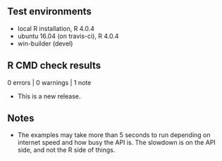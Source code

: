 ## Test environments
* local R installation, R 4.0.4
* ubuntu 16.04 (on travis-ci), R 4.0.4
* win-builder (devel)

## R CMD check results

0 errors | 0 warnings | 1 note

* This is a new release.

## Notes
* The examples may take more than 5 seconds to run depending on internet speed and how busy the API is. The slowdown is on the API side, and not the R side of things.